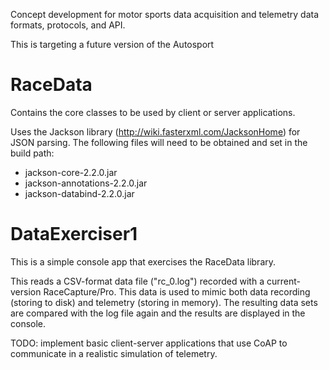 Concept development for motor sports data acquisition and telemetry data formats, protocols, and API.

This is targeting a future version of the Autosport

RaceData
========
Contains the core classes to be used by client or server applications.

Uses the Jackson library (http://wiki.fasterxml.com/JacksonHome) for JSON parsing. The following files
will need to be obtained and set in the build path:
 - jackson-core-2.2.0.jar
 - jackson-annotations-2.2.0.jar
 - jackson-databind-2.2.0.jar
 
 DataExerciser1
 ==============
 This is a simple console app that exercises the RaceData library.
 
 This reads a CSV-format data file ("rc_0.log") recorded with a current-version RaceCapture/Pro. This
 data is used to mimic both data recording (storing to disk) and telemetry (storing in memory). The
 resulting data sets are compared with the log file again and the results are displayed in the console.
 
 TODO: implement basic client-server applications that use CoAP to communicate in a realistic simulation
 of telemetry.   
 
 